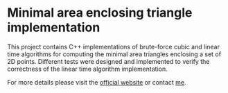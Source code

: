 Minimal area enclosing triangle implementation
=====================

This project contains C++ implementations of brute-force cubic and linear time algorithms for computing the minimal area triangles enclosing a set of 2D points. Different tests were designed and implemented to verify the correctness of the linear time algorithm implementation.

For more details please visit the [official website](http://ovidiuparvu.com/data/notes/2014/min_enclosing_triangle/) or contact [me](http://ovidiuparvu.com/).
